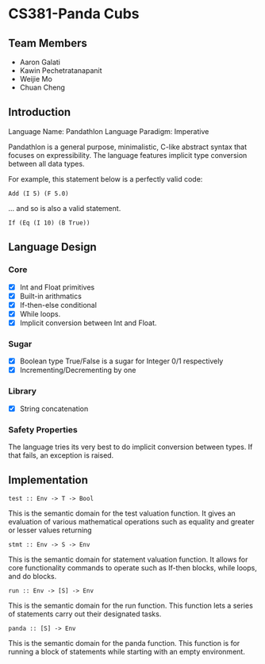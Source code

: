 # CS381-Panda Cubs

## Team Members

-   Aaron Galati
-   Kawin Pechetratanapanit
-   Weijie Mo
-   Chuan Cheng

## Introduction

Language Name: Pandathlon
Language Paradigm: Imperative

Pandathlon is a general purpose, minimalistic, C-like abstract syntax that focuses on expressibility. The language features implicit type conversion between all data types.

For example, this statement below is a perfectly valid code:

	Add (I 5) (F 5.0)

... and so is also a valid statement.

	If (Eq (I 10) (B True))

## Language Design

### Core

-   [x] Int and Float primitives
-   [x] Built-in arithmatics
-   [x] If-then-else conditional
-   [x] While loops.
-   [x] Implicit conversion between Int and Float.

### Sugar

-   [x] Boolean type True/False is a sugar for Integer 0/1 respectively
-   [x] Incrementing/Decrementing by one

### Library
-   [x] String concatenation

### Safety Properties
The language tries its very best to do implicit conversion between types. If that fails, an exception is raised.


## Implementation

	test :: Env -> T -> Bool

This is the semantic domain for the test valuation function. It gives an evaluation of various mathematical operations such as equality and greater or lesser values returning

	stmt :: Env -> S -> Env

This is the semantic domain for statement valuation function. It allows for core functionality commands to operate such as If-then blocks, while loops, and do blocks.

	run :: Env -> [S] -> Env

This is the semantic domain for the run function. This function lets a series of statements carry out their designated tasks.

	panda :: [S] -> Env

This is the semantic domain for the panda function. This function is for running a block of statements while starting with an empty environment.
